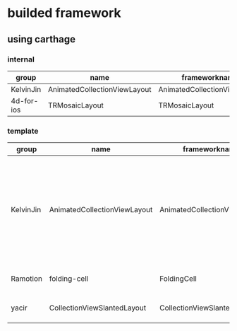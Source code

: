 # builded framework

## using carthage

### internal

|group|name|frameworkname|tc|
|-|-|-|-|
|KelvinJin|AnimatedCollectionViewLayout|AnimatedCollectionViewLayout|[tc](http://srv-build:8111/viewLog.html?buildId=750731&buildTypeId=id4dmobile_Tools_GithubFrameworkBuild) |
|4d-for-ios|TRMosaicLayout|TRMosaicLayout| [tc](http://srv-build:8111/viewLog.html?buildId=750729&buildTypeId=id4dmobile_Tools_GithubFrameworkBuild)|

### template

|group|name|frameworkname|tc|template urls|
|-|-|-|-|-|
|KelvinJin|AnimatedCollectionViewLayout|AnimatedCollectionViewLayout|[tc](http://srv-build:8111/viewLog.html?buildId=750731&buildTypeId=id4dmobile_Tools_GithubFrameworkBuild) |https://github.com/4d-for-ios/form-list-Cube, https://github.com/4d-for-ios/form-list-Horizontal-Cards, https://github.com/4d-for-ios/form-list-MapList, https://github.com/4d-for-ios/form-list-Parallax |
|Ramotion| folding-cell| 	FoldingCell| [tc](http://srv-build:8111/viewLog.html?buildId=750722&buildTypeId=id4dmobile_Tools_GithubFrameworkBuild)|https://github.com/4d-for-ios/form-list-FoldingCellList|
|yacir|CollectionViewSlantedLayout|CollectionViewSlantedLayout| [tc](http://srv-build:8111/viewLog.html?buildId=750733&buildTypeId=id4dmobile_Tools_GithubFrameworkBuild)|https://github.com/4d-for-ios/form-list-SlantedCollection|
